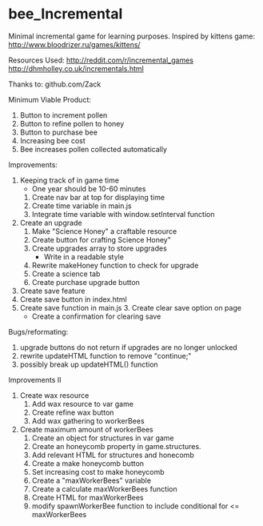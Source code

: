 # bee_Incremental
Minimal incremental game for learning purposes.
Inspired by kittens game: http://www.bloodrizer.ru/games/kittens/

Resources Used:
http://reddit.com/r/incremental_games
http://dhmholley.co.uk/incrementals.html

Thanks to:
github.com/Zack

Minimum Viable Product:
1. Button to increment pollen
2. Button to refine pollen to honey
3. Button to purchase bee
  1. Increasing bee cost
4. Bee increases pollen collected automatically

Improvements:
1. Keeping track of in game time
 	* One year should be 10-60 minutes
	1. Create nav bar at top for displaying time
	2. Create time variable in main.js
	3. Integrate time variable with window.setInterval function
2. Create an upgrade
	1. Make "Science Honey" a craftable resource
	2. Create button for crafting Science Honey"
	3. Create upgrades array to store upgrades
		* Write in a readable style
	4. Rewrite makeHoney function to check for upgrade
	5. Create a science tab
	6. Create purchase upgrade button
3. Create save feature
  1. Create save button in index.html
  2. Create save function in main.js
	3. Create clear save option on page
		* Create a confirmation for clearing save

Bugs/reformating:
1. upgrade buttons do not return if upgrades are no longer unlocked
2. rewrite updateHTML function to remove "continue;"
3. possibly break up updateHTML() function

Improvements II
1. Create wax resource
    1. Add wax resource to var game
    2. Create refine wax button
    3. Add wax gathering to workerBees
2. Create maximum amount of workerBees
    1. Create an object for structures in var game
    2. Create an honeycomb property in game.structures.
    3. Add relevant HTML for structures and honecomb
    4. Create a make honeycomb button
    5. Set increasing cost to make honeycomb
    6. Create a "maxWorkerBees" variable
    7. Create a calculate maxWorkerBees function
    8. Create HTML for maxWorkerBees
    9. modify spawnWorkerBee function to include conditional for <= maxWorkerBees
